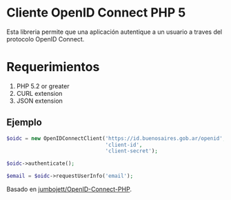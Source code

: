Cliente OpenID Connect PHP 5
============================
Esta libreria permite que una aplicación autentique a un usuario a traves del protocolo OpenID Connect.

# Requerimientos
 1. PHP 5.2 or greater 
 2. CURL extension
 3. JSON extension

## Ejemplo

```php
$oidc = new OpenIDConnectClient('https://id.buenosaires.gob.ar/openid',
                                'client-id',
                                'client-secret');

$oidc->authenticate();

$email = $oidc->requestUserInfo('email');
```

Basado en [jumbojett/OpenID-Connect-PHP](https://github.com/jumbojett/OpenID-Connect-PHP).